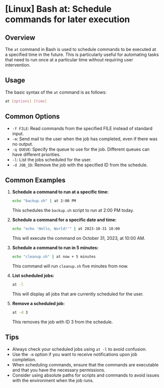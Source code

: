 # [Linux] Bash at: Schedule commands for later execution

## Overview
The `at` command in Bash is used to schedule commands to be executed at a specified time in the future. This is particularly useful for automating tasks that need to run once at a particular time without requiring user intervention.

## Usage
The basic syntax of the `at` command is as follows:

```bash
at [options] [time]
```

## Common Options
- `-f FILE`: Read commands from the specified FILE instead of standard input.
- `-m`: Send mail to the user when the job has completed, even if there was no output.
- `-q QUEUE`: Specify the queue to use for the job. Different queues can have different priorities.
- `-l`: List the jobs scheduled for the user.
- `-d JOB_ID`: Remove the job with the specified ID from the schedule.

## Common Examples

1. **Schedule a command to run at a specific time:**
   ```bash
   echo "backup.sh" | at 2:00 PM
   ```
   This schedules the `backup.sh` script to run at 2:00 PM today.

2. **Schedule a command for a specific date and time:**
   ```bash
   echo "echo 'Hello, World!'" | at 2023-10-31 10:00
   ```
   This will execute the command on October 31, 2023, at 10:00 AM.

3. **Schedule a command to run in 5 minutes:**
   ```bash
   echo "cleanup.sh" | at now + 5 minutes
   ```
   This command will run `cleanup.sh` five minutes from now.

4. **List scheduled jobs:**
   ```bash
   at -l
   ```
   This will display all jobs that are currently scheduled for the user.

5. **Remove a scheduled job:**
   ```bash
   at -d 3
   ```
   This removes the job with ID 3 from the schedule.

## Tips
- Always check your scheduled jobs using `at -l` to avoid confusion.
- Use the `-m` option if you want to receive notifications upon job completion.
- When scheduling commands, ensure that the commands are executable and that you have the necessary permissions.
- Consider using absolute paths for scripts and commands to avoid issues with the environment when the job runs.
